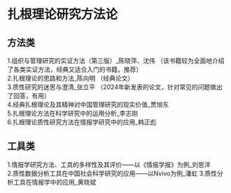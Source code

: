 # 扎根理论研究方法论
## 方法类
1.组织与管理研究的实证方法（第三版）_陈晓萍、沈伟   （该书籍较为全面地介绍了各类实证方法，经典又适合入门的书籍，推荐）       
2.扎根理论的思路和方法_陈向明 （经典论文）        
3.质性研究的迷思与澄清_张立平 （2024年新发表的论文，针对常见的问题做出了回答，有用）       
4.经典扎根理论及其精神对中国管理研究的现实价值_贾旭东               
5.扎根理论方法在科学研究中的运用分析_李志刚             
6.扎根理论质性研究方法在情报学研究中的应用_韩正彪

## 工具类  
1.情报学研究方法、工具的多样性及其评价——以《情报学报》为例_刘思洋     
2.质性数据分析工具在中国社会科学研究的应用——以Nvivo为例_潘虹
3.质性分析工具在情报学中的应用_黄晓斌
